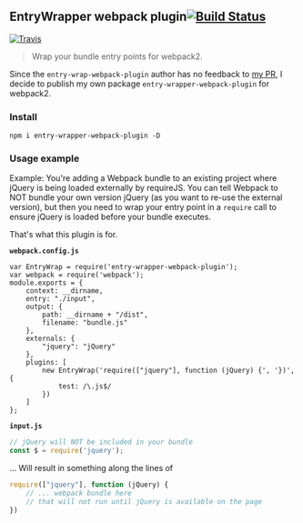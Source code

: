 ## EntryWrapper webpack plugin[![Build Status](https://img.shields.io/travis/echopi/entry-wrap-webpack-plugin/entry-wrapper-webpack-plugin.svg)](https://travis-ci.org/echopi/entry-wrap-webpack-plugin)

[![Travis](https://img.shields.io/travis/rust-lang/rust.svg)](https://github.com/echopi/entry-wrap-webpack-plugin/tree/entry-wrapper-webpack-plugin)

> Wrap your bundle entry points for webpack2. 

Since the `entry-wrap-webpack-plugin` author has no feedback to [my PR](https://github.com/shakyShane/entry-wrap-webpack-plugin/pull/5), I decide to publish my own package `entry-wrapper-webpack-plugin` for webpack2.

### Install 

```shell
npm i entry-wrapper-webpack-plugin -D
```

### Usage example

Example: You're adding a Webpack bundle to an existing project where jQuery
is being loaded externally by requireJS. You can tell Webpack to NOT bundle
your own version jQuery (as you want to re-use the external version), but then 
you need to wrap your entry point in a `require` call
to ensure jQuery is loaded before your bundle executes. 

That's what this plugin is for.

**`webpack.config.js`**

```shell
var EntryWrap = require('entry-wrapper-webpack-plugin');
var webpack = require('webpack');
module.exports = {
    context: __dirname,
    entry: "./input",
    output: {
        path: __dirname + "/dist",
        filename: "bundle.js"
    },
    externals: {
		"jquery": "jQuery"
	},
    plugins: [
        new EntryWrap('require(["jquery"], function (jQuery) {', '})',{
            test: /\.js$/
        })
    ]
};
```

**`input.js`**
```js
// jQuery will NOT be included in your bundle
const $ = require('jquery');
```

... Will result in something along the lines of

```js
require(["jquery"], function (jQuery) {
	// ... webpack bundle here
	// that will not run until jQuery is available on the page
})
```
